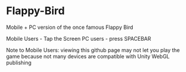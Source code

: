 # Flappy-Bird
Mobile + PC version of the once famous Flappy Bird

Mobile Users - Tap the Screen
PC users - press SPACEBAR

Note to Mobile Users: viewing this github page may not let you play the game because not many devices are compatible with Unity WebGL publishing
